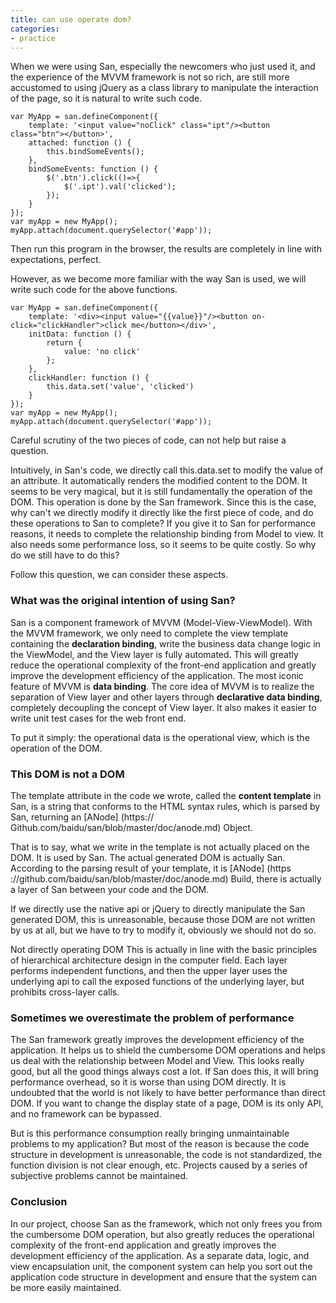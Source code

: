 ```yaml
---
title: can use operate dom?
categories:
- practice
---
```


When we were using San, especially the newcomers who just used it, and the experience of the MVVM framework is not so rich, are still more accustomed to using jQuery as a class library to manipulate the interaction of the page, so it is natural to write such code.

```
var MyApp = san.defineComponent({
    template: '<input value="noClick" class="ipt"/><button class="btn"></button>',
    attached: function () {
        this.bindSomeEvents();
    },
    bindSomeEvents: function () {
        $('.btn').click(()=>{
            $('.ipt').val('clicked');
        });
    }
});
var myApp = new MyApp();
myApp.attach(document.querySelector('#app'));
```

Then run this program in the browser, the results are completely in line with expectations, perfect.

However, as we become more familiar with the way San is used, we will write such code for the above functions.

```
var MyApp = san.defineComponent({
    template: '<div><input value="{{value}}"/><button on-click="clickHandler">click me</button></div>',
    initData: function () {
        return {
            value: 'no click'
        };
    },
    clickHandler: function () {
        this.data.set('value', 'clicked')
    }
});
var myApp = new MyApp();
myApp.attach(document.querySelector('#app'));
```

Careful scrutiny of the two pieces of code, can not help but raise a question.

Intuitively, in San's code, we directly call this.data.set to modify the value of an attribute. It automatically renders the modified content to the DOM. It seems to be very magical, but it is still fundamentally the operation of the DOM. This operation is done by the San framework. Since this is the case, why can't we directly modify it directly like the first piece of code, and do these operations to San to complete? If you give it to San for performance reasons, it needs to complete the relationship binding from Model to view. It also needs some performance loss, so it seems to be quite costly. So why do we still have to do this?

Follow this question, we can consider these aspects.

### What was the original intention of using San?

San is a component framework of MVVM (Model-View-ViewModel). With the MVVM framework, we only need to complete the view template containing the **declaration binding**, write the business data change logic in the ViewModel, and the View layer is fully automated. This will greatly reduce the operational complexity of the front-end application and greatly improve the development efficiency of the application. The most iconic feature of MVVM is **data binding**. The core idea of MVVM is to realize the separation of View layer and other layers through **declarative data binding**, completely decoupling the concept of View layer. It also makes it easier to write unit test cases for the web front end.

To put it simply: the operational data is the operational view, which is the operation of the DOM.

### This DOM is not a DOM

The template attribute in the code we wrote, called the **content template** in San, is a string that conforms to the HTML syntax rules, which is parsed by San, returning an [ANode] (https:// Github.com/baidu/san/blob/master/doc/anode.md) Object.

That is to say, what we write in the template is not actually placed on the DOM. It is used by San. The actual generated DOM is actually San. According to the parsing result of your template, it is [ANode] (https ://github.com/baidu/san/blob/master/doc/anode.md) Build, there is actually a layer of San between your code and the DOM.

If we directly use the native api or jQuery to directly manipulate the San generated DOM, this is unreasonable, because those DOM are not written by us at all, but we have to try to modify it, obviously we should not do so.

Not directly operating DOM This is actually in line with the basic principles of hierarchical architecture design in the computer field. Each layer performs independent functions, and then the upper layer uses the underlying api to call the exposed functions of the underlying layer, but prohibits cross-layer calls.

### Sometimes we overestimate the problem of performance

The San framework greatly improves the development efficiency of the application. It helps us to shield the cumbersome DOM operations and helps us deal with the relationship between Model and View. This looks really good, but all the good things always cost a lot. If San does this, it will bring performance overhead, so it is worse than using DOM directly. It is undoubted that the world is not likely to have better performance than direct DOM. If you want to change the display state of a page, DOM is its only API, and no framework can be bypassed.

But is this performance consumption really bringing unmaintainable problems to my application? But most of the reason is because the code structure in development is unreasonable, the code is not standardized, the function division is not clear enough, etc. Projects caused by a series of subjective problems cannot be maintained.
### Conclusion

In our project, choose San as the framework, which not only frees you from the cumbersome DOM operation, but also greatly reduces the operational complexity of the front-end application and greatly improves the development efficiency of the application. As a separate data, logic, and view encapsulation unit, the component system can help you sort out the application code structure in development and ensure that the system can be more easily maintained.


